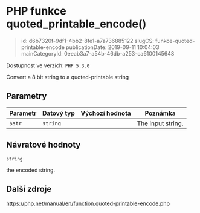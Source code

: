 PHP funkce quoted_printable_encode()
================================

> id: d6b7320f-9df1-4bb2-8fe1-a7a736885122
> slugCS: funkce-quoted-printable-encode
> publicationDate: 2019-09-11 10:04:03
> mainCategoryId: 0eeab3a7-a54b-46db-a253-ca6100145648

Dostupnost ve verzích: `PHP 5.3.0`

Convert a 8 bit string to a quoted-printable string


Parametry
--------------

| Parametr | Datový typ | Výchozí hodnota | Poznámka |
|-----|-----|-----|-----|
| `$str` | `string` |  | The input string. |


Návratové hodnoty
----------------

`string`

the encoded string.

Další zdroje
------------

https://php.net/manual/en/function.quoted-printable-encode.php
